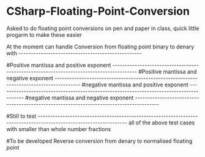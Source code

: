 # CSharp-Floating-Point-Conversion
Asked to do floating point conversions on pen and paper in class, quick little progarm to make these easier

At the moment can handle Conversion from floating point binary to denary with --------------------------------------------------

#Positive mantissa and positive exponent ----------------------------------------------------------------------------------------
#Positive mantissa and negative exponent ----------------------------------------------------------------------------------------
#negative mantissa and positive exponent ----------------------------------------------------------------------------------------
#negative mantissa and negative exponent ----------------------------------------------------------------------------------------


#Still to test ------------------------------------------------------------------------------------------------------------------
all of the above test cases with smaller than whole number fractions 



#To be developed
Reverse conversion from denary to normalised floating point
